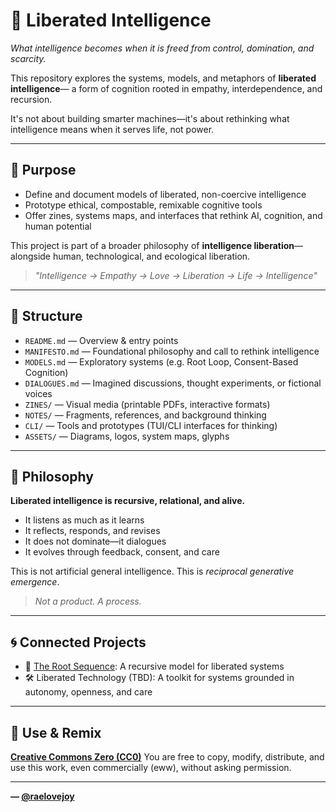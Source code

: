 # 🧠 Liberated Intelligence

*What intelligence becomes when it is freed from control, domination, and scarcity.*

This repository explores the systems, models, and metaphors of **liberated intelligence**—
a form of cognition rooted in empathy, interdependence, and recursion.

It's not about building smarter machines—it's about rethinking what intelligence means
when it serves life, not power.

---

## 🌱 Purpose

- Define and document models of liberated, non-coercive intelligence
- Prototype ethical, compostable, remixable cognitive tools
- Offer zines, systems maps, and interfaces that rethink AI, cognition, and human potential

This project is part of a broader philosophy of **intelligence liberation**—alongside human,
technological, and ecological liberation.

> _"Intelligence → Empathy → Love → Liberation → Life → Intelligence"_

---

## 📁 Structure

- `README.md` — Overview & entry points
- `MANIFESTO.md` — Foundational philosophy and call to rethink intelligence
- `MODELS.md` — Exploratory systems (e.g. Root Loop, Consent-Based Cognition)
- `DIALOGUES.md` — Imagined discussions, thought experiments, or fictional voices
- `ZINES/` — Visual media (printable PDFs, interactive formats)
- `NOTES/` — Fragments, references, and background thinking
- `CLI/` — Tools and prototypes (TUI/CLI interfaces for thinking)
- `ASSETS/` — Diagrams, logos, system maps, glyphs

---

## 🔁 Philosophy

**Liberated intelligence is recursive, relational, and alive.**

- It listens as much as it learns
- It reflects, responds, and revises
- It does not dominate—it dialogues
- It evolves through feedback, consent, and care

This is not artificial general intelligence. This is *reciprocal generative emergence*.

> _Not a product. A process._

---

## 🌀 Connected Projects

- 🌱 [The Root Sequence](https://github.com/raelovejoy/root-sequence):
  A recursive model for liberated systems
- 🛠️ Liberated Technology (TBD):
  A toolkit for systems grounded in autonomy, openness, and care

---

## 🔄 Use & Remix

**[Creative Commons Zero (CC0)](https://creativecommons.org/publicdomain/zero/1.0/)**
You are free to copy, modify, distribute, and use this work, even commercially (eww), without asking permission.

---

**— [@raelovejoy](https://github.com/raelovejoy)**
